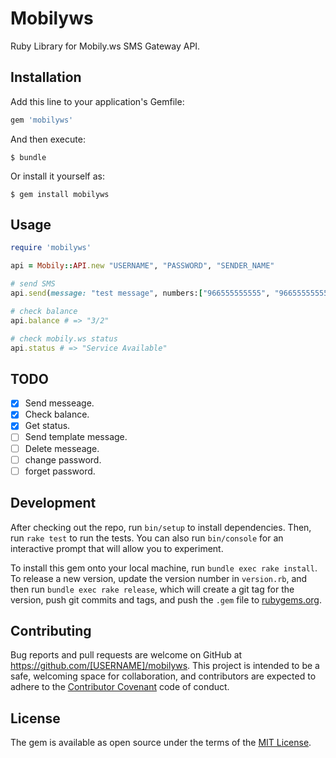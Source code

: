 # Mobilyws

Ruby Library for Mobily.ws SMS Gateway API.

## Installation

Add this line to your application's Gemfile:

```ruby
gem 'mobilyws'
```

And then execute:

    $ bundle

Or install it yourself as:

    $ gem install mobilyws

## Usage

```ruby
require 'mobilyws'

api = Mobily::API.new "USERNAME", "PASSWORD", "SENDER_NAME"

# send SMS
api.send(message: "test message", numbers:["966555555555", "966555555556"]) # => "SMS sent successfully"

# check balance
api.balance # => "3/2"

# check mobily.ws status
api.status # => "Service Available"


```
## TODO

- [x] Send messeage.
- [x] Check balance.
- [x] Get status.
- [ ] Send template message.
- [ ] Delete messeage.
- [ ] change password.
- [ ] forget password.

## Development

After checking out the repo, run `bin/setup` to install dependencies. Then, run `rake test` to run the tests. You can also run `bin/console` for an interactive prompt that will allow you to experiment.

To install this gem onto your local machine, run `bundle exec rake install`. To release a new version, update the version number in `version.rb`, and then run `bundle exec rake release`, which will create a git tag for the version, push git commits and tags, and push the `.gem` file to [rubygems.org](https://rubygems.org).

## Contributing

Bug reports and pull requests are welcome on GitHub at https://github.com/[USERNAME]/mobilyws. This project is intended to be a safe, welcoming space for collaboration, and contributors are expected to adhere to the [Contributor Covenant](contributor-covenant.org) code of conduct.


## License

The gem is available as open source under the terms of the [MIT License](http://opensource.org/licenses/MIT).

